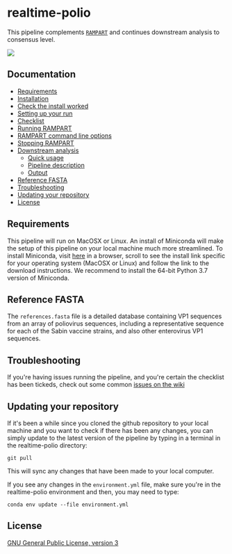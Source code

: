 # realtime-polio
This pipeline complements [``RAMPART``](https://github.com/artic-network/rampart) and continues downstream analysis to consensus level.

<img src="https://github.com/aineniamh/realtime-polio/blob/master/rampart/figures/rampart_polio.png">

## Documentation

  * [Requirements](#https://github.com/polio-nanopore/realtime-polio/blob/master/docs/installation.md)
  * [Installation](#https://github.com/polio-nanopore/realtime-polio/blob/master/docs/installation.md)
  * [Check the install worked](#https://github.com/polio-nanopore/realtime-polio/blob/master/docs/installation.md)
  * [Setting up your run](#docs/setup.md)
  * [Checklist](#docs/setup.md)
  * [Running RAMPART](#docs/running_rampart.md)
  * [RAMPART command line options](#docs/running_rampart.md)
  * [Stopping RAMPART](#docs/running_rampart.md)
  * [Downstream analysis](#docs/downstream_analysis.md)
     * [Quick usage](#docs/downstream_analysis.md)
     * [Pipeline description](#docs/downstream_analysis.md)
     * [Output](#docs/downstream_analysis.md)
  * [Reference FASTA](#reference-fasta)
  * [Troubleshooting](#troubleshooting)
  * [Updating your repository](#updating-your-repository)
  * [License](#license)


## Requirements
This pipeline will run on MacOSX or Linux. An install of Miniconda will make the setup of this pipeline on your local machine much more streamlined. To install Miniconda, visit [here](https://docs.conda.io/en/latest/miniconda.html) in a browser, scroll to see the install link specific for your operating system (MacOSX or Linux) and follow the link to the download instructions. We recommend to install the 64-bit Python 3.7 version of Miniconda. 

## Reference FASTA

The ``references.fasta`` file is a detailed database containing VP1 sequences from an array of poliovirus sequences, including a representative sequence for each of the Sabin vaccine strains, and also other enterovirus VP1 sequences.

## Troubleshooting

If you're having issues running the pipeline, and you're certain the checklist has been tickeds, check out some common [issues on the wiki](https://github.com/aineniamh/realtime-polio/wiki)

## Updating your repository

If it's been a while since you cloned the github repository to your local machine and you want to check if there has been any changes, you can simply update to the latest version of the pipeline by typing in a terminal in the realtime-polio directory:

```
git pull
```

This will sync any changes that have been made to your local computer.

If you see any changes in the ``environment.yml`` file, make sure you're in the realtime-polio environment and then, you may need to type:

```
conda env update --file environment.yml 
```

## License

[GNU General Public License, version 3](https://www.gnu.org/licenses/gpl-3.0.html)